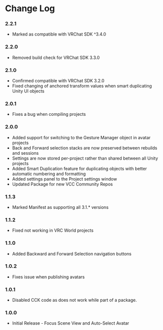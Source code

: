# Change Log

### 2.2.1
* Marked as compatible with VRChat SDK ^3.4.0

### 2.2.0
* Removed build check for VRChat SDK 3.3.0

### 2.1.0
* Confirmed compatible with VRChat SDK 3.2.0
* Fixed changing of anchored transform values when smart duplicating Unity UI objects

### 2.0.1
* Fixes a bug when compiling projects

### 2.0.0
* Added support for switching to the Gesture Manager object in avatar projects
* Back and Forward selection stacks are now preserved between rebuilds and sessions
* Settings are now stored per-project rather than shared between all Unity projects
* Added Smart Duplication feature for duplicating objects with better automatic numbering and formatting
* Added settings panel to the Project settings window
* Updated Package for new VCC Community Repos

### 1.1.3
* Marked Manifest as supporting all 3.1.* versions

### 1.1.2
* Fixed not working in VRC World projects

### 1.1.0
* Added Backward and Forward Selection navigation buttons

### 1.0.2
* Fixes issue when publishing avatars

### 1.0.1
* Disabled CCK code as does not work while part of a package.

### 1.0.0

* Initial Release - Focus Scene View and Auto-Select Avatar